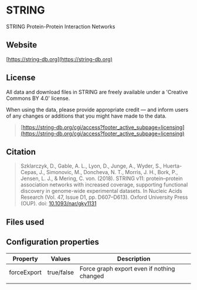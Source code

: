 # STRING

STRING Protein-Protein Interaction Networks

## Website

[https://string-db.org](https://string-db.org)

## License

All data and download files in STRING are freely available under a 'Creative Commons BY 4.0' license.

When using the data, please provide appropriate credit — and inform users of any changes or additions that you might have made to the data.

> [https://string-db.org/cgi/access?footer_active_subpage=licensing](https://string-db.org/cgi/access?footer_active_subpage=licensing)

## Citation

> Szklarczyk, D., Gable, A. L., Lyon, D., Junge, A., Wyder, S., Huerta-Cepas, J., Simonovic, M., Doncheva, N. T., Morris, J. H., Bork, P., Jensen, L. J., & Mering, C. von. (2018). STRING v11: protein–protein association networks with increased coverage, supporting functional discovery in genome-wide experimental datasets. In Nucleic Acids Research (Vol. 47, Issue D1, pp. D607–D613). Oxford University Press (OUP). doi: [10.1093/nar/gky1131](https://dx.doi.org/10.1093/nar/gky1131)

## Files used



## Configuration properties

| Property       | Values     | Description |
| -------------- | ---------- | ----------- |
| forceExport    | true/false | Force graph export even if nothing changed |
|                |            |             |
